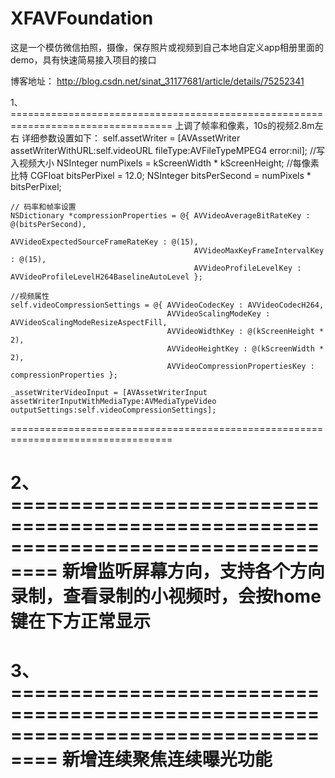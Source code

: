 # XFAVFoundation
这是一个模仿微信拍照，摄像，保存照片或视频到自己本地自定义app相册里面的demo，具有快速简易接入项目的接口

博客地址：
http://blog.csdn.net/sinat_31177681/article/details/75252341

1、==================================================================================
上调了帧率和像素，10s的视频2.8m左右
详细参数设置如下：
    self.assetWriter = [AVAssetWriter assetWriterWithURL:self.videoURL fileType:AVFileTypeMPEG4 error:nil];
    //写入视频大小
    NSInteger numPixels = kScreenWidth * kScreenHeight;
    //每像素比特
    CGFloat bitsPerPixel = 12.0;
    NSInteger bitsPerSecond = numPixels * bitsPerPixel;
    
    // 码率和帧率设置
    NSDictionary *compressionProperties = @{ AVVideoAverageBitRateKey : @(bitsPerSecond),
                                             AVVideoExpectedSourceFrameRateKey : @(15),
                                             AVVideoMaxKeyFrameIntervalKey : @(15),
                                             AVVideoProfileLevelKey : AVVideoProfileLevelH264BaselineAutoLevel };
    
    //视频属性
    self.videoCompressionSettings = @{ AVVideoCodecKey : AVVideoCodecH264,
                                       AVVideoScalingModeKey : AVVideoScalingModeResizeAspectFill,
                                       AVVideoWidthKey : @(kScreenHeight * 2),
                                       AVVideoHeightKey : @(kScreenWidth * 2),
                                       AVVideoCompressionPropertiesKey : compressionProperties };
    
    _assetWriterVideoInput = [AVAssetWriterInput assetWriterInputWithMediaType:AVMediaTypeVideo outputSettings:self.videoCompressionSettings];

==================================================================================

2、==================================================================================
新增监听屏幕方向，支持各个方向录制，查看录制的小视频时，会按home键在下方正常显示
==================================================================================

3、==================================================================================
新增连续聚焦连续曝光功能
==================================================================================


